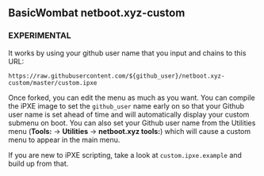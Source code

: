 ## BasicWombat netboot.xyz-custom

### EXPERIMENTAL

It works by using your github user name that you input and chains to this URL:

    https://raw.githubusercontent.com/${github_user}/netboot.xyz-custom/master/custom.ipxe

Once forked, you can edit the menu as much as you want.  You can compile the iPXE image to
set the `github_user` name early on so that your Github user name is set ahead of time and
will automatically display your custom submenu on boot.  You can also set your Github user
name from the Utilities menu (**Tools:** -> **Utilities** -> **netboot.xyz tools:**) which
will cause a custom menu to appear in the main menu.

If you are new to iPXE scripting, take a look at `custom.ipxe.example` and build up from that.

